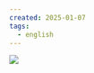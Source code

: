```yaml
---
created: 2025-01-07
tags:
  - english
---
```

![](https://s1.vika.cn/space/2025/01/06/81c5cc1d6b79487aa4e0d868b7d9b1d9)